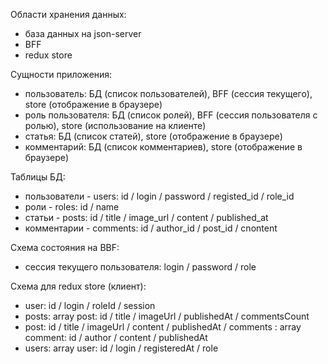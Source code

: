 Области хранения данных:

-   база данных на json-server
-   BFF
-   redux store

Сущности приложения:

-   пользователь: БД (список пользователей), BFF (сессия текущего), store (отображение в
    браузере)
-   роль пользователя: БД (список ролей), BFF (сессия пользователя с ролью), store
    (использование на клиенте)
-   статья: БД (список статей), store (отображение в браузере)
-   комментарий: БД (список комментариев), store (отображение в браузере)

Таблицы БД:

-   пользователи - users: id / login / password / registed_id / role_id
-   роли - roles: id / name
-   статьи - posts: id / title / image_url / content / published_at
-   комментарии - comments: id / author_id / post_id / cnontent

Схема состояния на BBF:

-   сессия текущего пользователя: login / password / role

Схема для redux store (клиент):

-   user: id / login / roleId / session
-   posts: array post: id / title / imageUrl / publishedAt / commentsCount
-   post: id / title / imageUrl / content / publishedAt / comments : array comment:
    id / author / content / publishedAt
-   users: array user: id / login / registeredAt / role
